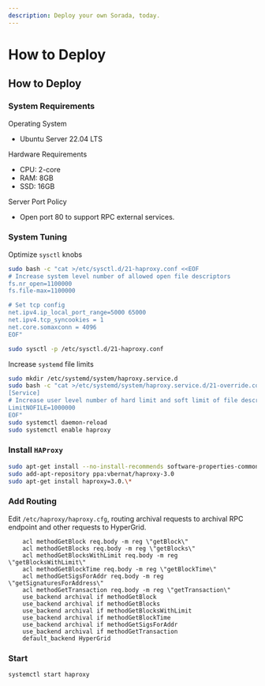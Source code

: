 ```yaml
---
description: Deploy your own Sorada, today.
---
```


# How to Deploy

## How to Deploy

### System Requirements

Operating System

* Ubuntu Server 22.04 LTS

Hardware Requirements

* CPU: 2-core
* RAM: 8GB
* SSD: 16GB

Server Port Policy

* Open port 80 to support RPC external services.

### System Tuning

Optimize `sysctl` knobs

```bash
sudo bash -c "cat >/etc/sysctl.d/21-haproxy.conf <<EOF
# Increase system level number of allowed open file descriptors
fs.nr_open=1100000
fs.file-max=1100000

# Set tcp config
net.ipv4.ip_local_port_range=5000 65000
net.ipv4.tcp_syncookies = 1
net.core.somaxconn = 4096
EOF"

sudo sysctl -p /etc/sysctl.d/21-haproxy.conf
```

Increase `systemd` file limits

```bash
sudo mkdir /etc/systemd/system/haproxy.service.d
sudo bash -c "cat >/etc/systemd/system/haproxy.service.d/21-override.conf <<EOF
[Service]
# Increase user level number of hard limit and soft limit of file descriptors
LimitNOFILE=1000000
EOF"
sudo systemctl daemon-reload
sudo systemctl enable haproxy
```

### Install `HAProxy`

```bash
sudo apt-get install --no-install-recommends software-properties-common
sudo add-apt-repository ppa:vbernat/haproxy-3.0
sudo apt-get install haproxy=3.0.\*
```

### Add Routing

Edit `/etc/haproxy/haproxy.cfg`, routing archival requests to archival RPC endpoint and other requests to HyperGrid.

```
    acl methodGetBlock req.body -m reg \"getBlock\"
    acl methodGetBlocks req.body -m reg \"getBlocks\"
    acl methodGetBlocksWithLimit req.body -m reg \"getBlocksWithLimit\"
    acl methodGetBlockTime req.body -m reg \"getBlockTime\"
    acl methodGetSigsForAddr req.body -m reg \"getSignaturesForAddress\"
    acl methodGetTransaction req.body -m reg \"getTransaction\"
    use_backend archival if methodGetBlock
    use_backend archival if methodGetBlocks
    use_backend archival if methodGetBlocksWithLimit
    use_backend archival if methodGetBlockTime
    use_backend archival if methodGetSigsForAddr
    use_backend archival if methodGetTransaction
    default_backend HyperGrid
```

### Start

```bash
systemctl start haproxy
```
